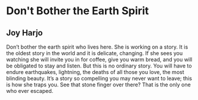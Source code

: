 # Don't Bother the Earth Spirit
## Joy Harjo
Don’t bother the earth spirit who lives here. She is working on a story. It is
the oldest story in the world and it is delicate, changing. If she sees you
watching she will invite you in for coffee, give you warm bread, and you will
be obligated to stay and listen. But this is no ordinary story. You will have
to endure earthquakes, lightning, the deaths of all those you love, the most
blinding beauty. It’s a story so compelling you may never want to leave; this
is how she traps you. See that stone finger over there? That is the only one
who ever escaped.